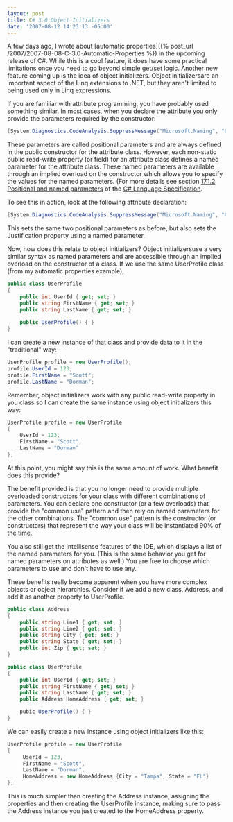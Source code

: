 ```yaml
---
layout: post
title: C# 3.0 Object Initializers
date: '2007-08-12 14:23:13 -05:00'
---
```


A few days ago, I wrote about [automatic properties]({% post_url /2007/2007-08-08-C-3.0-Automatic-Properties %}) in the upcoming release of C#. While this is a cool feature, it does have some practical limitations once you need to go beyond simple get/set logic. Another new feature coming up is the idea of object initializers. Object initializersare an important aspect of the Linq extensions to .NET, but they aren't limited to being used only in Linq expressions. 

If you are familiar with attribute programming, you have probably used something similar. In most cases, when you declare the attribute you only provide the parameters required by the constructor:

```csharp
[System.Diagnostics.CodeAnalysis.SuppressMessage("Microsoft.Naming", "CA1710:IdentifiersShouldHaveCorrectSuffix")]
```

These parameters are called positional parameters and are always defined in the public constructor for the attribute class. However, each non-static public read-write property (or field) for an attribute class defines a named parameter for the attribute class. These named parameters are available through an implied overload on the constructor which allows you to specify the values for the named parameters. (For more details see section [17.1.2 Positional and named parameters](http://msdn2.microsoft.com/en-us/library/aa664614(VS.71).aspx) of the [C# Language Specification](http://msdn2.microsoft.com/en-us/library/aa645596(VS.71).aspx). 

To see this in action, look at the following attribute declaration:

```csharp
[System.Diagnostics.CodeAnalysis.SuppressMessage("Microsoft.Naming", "CA1710:IdentifiersShouldHaveCorrectSuffix", Justification="Renaming this class to end in 'Collection' would change the implied meaning.")]
```

This sets the same two positional parameters as before, but also sets the Justification property using a named parameter. 

Now, how does this relate to object initializers? Object initializersuse a very similar syntax as named parameters and are accessible through an implied overload on the constructor of a class. If we use the same UserProfile class (from my automatic properties example),

```csharp
public class UserProfile
{
    public int UserId { get; set; }
    public string FirstName { get; set; }
    public string LastName { get; set; }
    
    public UserProfile() { }
}
```

I can create a new instance of that class and provide data to it in the "traditional" way:

```csharp
UserProfile profile = new UserProfile();
profile.UserId = 123;
profile.FirstName = "Scott";
profile.LastName = "Dorman";
```

Remember, object initializers work with any public read-write property in you class so I can create the same instance using object initializers this way:

```csharp
UserProfile profile = new UserProfile 
{
    UserId = 123,
    FirstName = "Scott",
    LastName = "Dorman"
};
```

At this point, you might say this is the same amount of work. What benefit does this provide?

The benefit provided is that you no longer need to provide multiple overloaded constructors for your class with different combinations of parameters. You can declare one constructor (or a few overloads) that provide the "common use" pattern and then rely on named parameters for the other combinations. The "common use" pattern is the constructor (or constructors) that represent the way your class will be instantiated 90% of the time.

You also still get the intellisense features of the IDE, which displays a list of the named parameters for you. (This is the same behavior you get for named parameters on attributes as well.) You are free to choose which parameters to use and don't have to use any. 

These benefits really become apparent when you have more complex objects or object hierarchies. Consider if we add a new class, Address, and add it as another property to UserProfile.

```csharp
public class Address
{
    public string Line1 { get; set; }
    public string Line2 { get; set; }
    public string City { get; set; }
    public string State { get; set; }
    public int Zip { get; set; }
}

public class UserProfile
{
    public int UserId { get; set; }
    public string FirstName { get; set; }
    public string LastName { get; set; }
    public Address HomeAddress { get; set; }

    pubic UserProfile() { }
}
```

We can easily create a new instance using object initializers like this:

```csharp
UserProfile profile = new UserProfile
{
     UserId = 123,
     FirstName = "Scott",
     LastName = "Dorman",
     HomeAddress = new HomeAddress {City = "Tampa", State = "FL"}
};
```

This is much simpler than creating the Address instance, assigning the properties and then creating the UserProfile instance, making sure to pass the Address instance you just created to the HomeAddress property.
